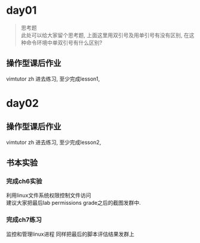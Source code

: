# day01
> 思考题<br>
此处可以给大家留个思考题, 上面这里用双引号及用单引号有没有区别, 在这种命令环境中单双引号有什么区别?

## 操作型课后作业
vimtutor zh
进去练习, 至少完成lesson1,

# day02

## 操作型课后作业

vimtutor zh
进去练习, 至少完成lesson2,

## 书本实验

### 完成ch6实验

利用linux文件系统权限控制文件访问 <br>
建议大家把最后lab permissions grade之后的截图发群中.

### 完成ch7练习
监控和管理linux进程
同样把最后的脚本评估结果发群上

